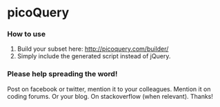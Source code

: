 # picoQuery

### How to use

1. Build your subset here: http://picoquery.com/builder/<br>
2. Simply include the generated script instead of jQuery.

### Please help spreading the word!
Post on facebook or twitter, mention it to your colleagues. Mention it on coding forums. Or your blog. On stackoverflow (when relevant). Thanks!




